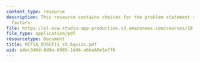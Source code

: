 ```yaml
---
content_type: resource
description: This resource contains choices for the problem statement related to integrating
  factors.
file: https://ol-ocw-studio-app-production.s3.amazonaws.com/courses/18-03sc-differential-equations-fall-2011/adec34048d9a69051d46a6ba60e5e7f6_MIT18_03SCF11_s5_6quizc.pdf
file_type: application/pdf
resourcetype: Document
title: MIT18_03SCF11_s5_6quizc.pdf
uid: adec3404-8d9a-6905-1d46-a6ba60e5e7f6
---
```

